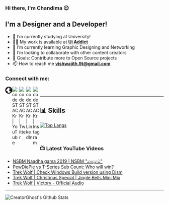 ### Hi there, I'm Chandima 😉

## I'm a Designer and a Developer!
- 🔭 I’m currently studying at University!
- 👨‍💻 My work is available at **[Ui Addict][website]**
- 🌱 I’m currently learning Graphic Designing and Networking
- 👯 I’m looking to collaborate with other content creators
- 🥅 Goals: Contribute more to Open Source projects
- 📫 How to reach me **vishwajith.9t@gmail.com**


### Connect with me:

[<img align="left" alt="codeSTACKr.com" width="22px" src="https://raw.githubusercontent.com/iconic/open-iconic/master/svg/globe.svg" />][website]
[<img align="left" alt="codeSTACKr | YouTube" width="22px" src="https://cdn.jsdelivr.net/npm/simple-icons@v3/icons/youtube.svg" />][youtube]
[<img align="left" alt="codeSTACKr | Twitter" width="22px" src="https://cdn.jsdelivr.net/npm/simple-icons@v3/icons/twitter.svg" />][twitter]
[<img align="left" alt="codeSTACKr | LinkedIn" width="22px" src="https://cdn.jsdelivr.net/npm/simple-icons@v3/icons/linkedin.svg" />][linkedin]
[<img align="left" alt="codeSTACKr | Instagram" width="22px" src="https://cdn.jsdelivr.net/npm/simple-icons@v3/icons/instagram.svg" />][instagram]


<br />

---

## 📊 Skills
<!--START_SECTION:waka-->

[![Top Langs](https://github-readme-stats.vercel.app/api/top-langs/?username=chandimav7&layout=compact)](https://github.com/kryptocj/github-readme-stats)

<!--END_SECTION:waka-->
<br />

### 📺 Latest YouTube Videos
<!-- YOUTUBE:START -->
- [NSBM Naadha gama 2019 | NSBM "නාදගම"](https://www.youtube.com/watch?v=--CgY3SjTkQ)
- [PewDiePie vs T-Series Sub Count: Who will win?](https://www.youtube.com/watch?v=0hZhVXjnD3g)
- [Trek Wolf | Check Windows Build version using Dism](https://www.youtube.com/watch?v=Nbt6VHXVQb8)
- [Trek Wolf | Christmas Special | Jingle Bells Mini Mix](https://www.youtube.com/watch?v=U5s8i-06pdM)
- [Trek Wolf | Victory - Official Audio](https://www.youtube.com/watch?v=DCIXSj9X-g0)
<!-- YOUTUBE:END -->

---

<img align="left" alt="CreatorGhost's Github Stats" src="https://github-readme-stats.vercel.app/api?username=chandimav7&show_icons=true&hide_border=true" />






[website]: https://ui-addict.blogspot.com

[youtube]: https://www.youtube.com/channel/UCt5gKZ2TsM5xRBN8A96ifDA?

[twitter]: https://twitter.com/chandimav97

[instagram]: https://www.instagram.com/chandima.vishwajith

[linkedin]: https://www.linkedin.com/in/chandima-jopheus-7a0ba110a/
